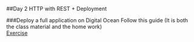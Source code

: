 ##Day 2 HTTP with REST + Deployment

###Deploy a full application on Digital Ocean
Follow this guide (It is both the class material and the home work)  
[Exercise](https://github.com/CphBusCosSem3/Exercises/blob/master/SP/SP5/REST_ex4-DigitalOcean.pdf)
